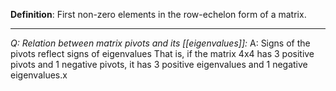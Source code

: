 **Definition**:
First non-zero elements in the row-echelon form of a matrix.

---

*Q: Relation between matrix pivots and its [[eigenvalues]]:*
A: Signs of the pivots reflect signs of eigenvalues
That is, if the matrix 4x4 has 3 positive pivots and 1 negative pivots, it has 3 positive eigenvalues and 1 negative eigenvalues.x